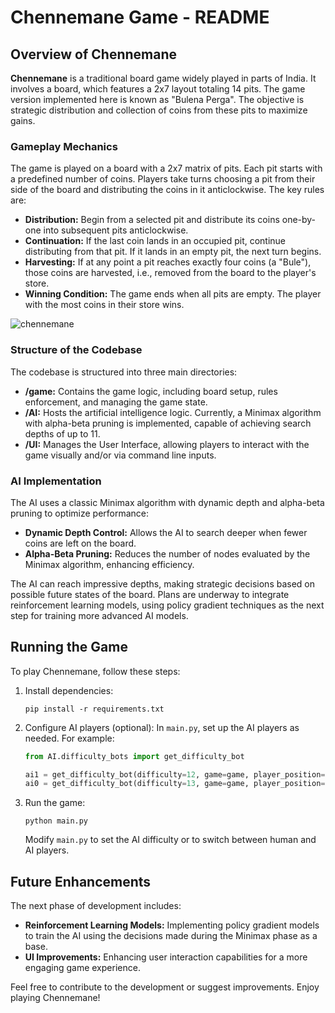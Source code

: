 # Chennemane Game - README

## Overview of Chennemane

**Chennemane** is a traditional board game widely played in parts of India. It involves a board, which features a 2x7 layout totaling 14 pits. The game version implemented here is known as "Bulena Perga". The objective is strategic distribution and collection of coins from these pits to maximize gains.

### Gameplay Mechanics

The game is played on a board with a 2x7 matrix of pits. Each pit starts with a predefined number of coins. Players take turns choosing a pit from their side of the board and distributing the coins in it anticlockwise. The key rules are:

- **Distribution:** Begin from a selected pit and distribute its coins one-by-one into subsequent pits anticlockwise.
- **Continuation:** If the last coin lands in an occupied pit, continue distributing from that pit. If it lands in an empty pit, the next turn begins.
- **Harvesting:** If at any point a pit reaches exactly four coins (a "Bule"), those coins are harvested, i.e., removed from the board to the player's store.
- **Winning Condition:** The game ends when all pits are empty. The player with the most coins in their store wins.

![chennemane](https://github.com/risingPhoenix7/Gamebot-Chennemane/assets/96655704/7d0640bc-fb3f-4495-a1c9-dfe8a77a6bed)

### Structure of the Codebase

The codebase is structured into three main directories:

- **/game:** Contains the game logic, including board setup, rules enforcement, and managing the game state.
- **/AI:** Hosts the artificial intelligence logic. Currently, a Minimax algorithm with alpha-beta pruning is implemented, capable of achieving search depths of up to 11.
- **/UI:** Manages the User Interface, allowing players to interact with the game visually and/or via command line inputs.

### AI Implementation

The AI uses a classic Minimax algorithm with dynamic depth and alpha-beta pruning to optimize performance:
- **Dynamic Depth Control:** Allows the AI to search deeper when fewer coins are left on the board.
- **Alpha-Beta Pruning:** Reduces the number of nodes evaluated by the Minimax algorithm, enhancing efficiency.

The AI can reach impressive depths, making strategic decisions based on possible future states of the board. Plans are underway to integrate reinforcement learning models, using policy gradient techniques as the next step for training more advanced AI models.

## Running the Game

To play Chennemane, follow these steps:

1. Install dependencies:
   ```
   pip install -r requirements.txt
   ```

2. Configure AI players (optional):
   In `main.py`, set up the AI players as needed. For example:
   ```python
   from AI.difficulty_bots import get_difficulty_bot

   ai1 = get_difficulty_bot(difficulty=12, game=game, player_position=1)
   ai0 = get_difficulty_bot(difficulty=13, game=game, player_position=0)
   ```

3. Run the game:
   ```
   python main.py
   ```

   Modify `main.py` to set the AI difficulty or to switch between human and AI players.

## Future Enhancements

The next phase of development includes:
- **Reinforcement Learning Models:** Implementing policy gradient models to train the AI using the decisions made during the Minimax phase as a base.
- **UI Improvements:** Enhancing user interaction capabilities for a more engaging game experience.

Feel free to contribute to the development or suggest improvements. Enjoy playing Chennemane!
